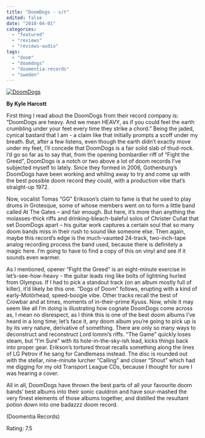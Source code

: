 ```yaml
---
title: "DoomDogs - s/t"
edited: false
date: "2010-04-01"
categories:
  - "featured"
  - "reviews"
  - "reviews-audio"
tags:
  - "doom"
  - "doomdogs"
  - "doomentia-records"
  - "sweden"
---
```


[![DoomDogs](http://www.hellbound.ca/wp-content/uploads/2010/04/DoomDogs.jpg "DoomDogs")](http://www.hellbound.ca/wp-content/uploads/2010/04/DoomDogs.jpg)

**By Kyle Harcott**

First thing I read about the DoomDogs from their record company is: “DoomDogs are heavy. And we mean HEAVY, as if you could feel the earth crumbling under your feet every time they strike a chord.” Being the jaded, cynical bastard that I am - a claim like that initially prompts a scoff under my breath. But, after a few listens, even though the earth didn’t exactly move under my feet, I’ll concede that DoomDogs is a fair solid slab of thud-rock. I’d go so far as to say that, from the opening bombardier riff of “Fight the Greed”, DoomDogs is a notch or two above a lot of doom records I’ve subjected myself to lately. Since they formed in 2006, Gothenburg’s DoomDogs have been working and whiling away to try and come up with the best possible doom record they could, with a production vibe that’s straight-up 1972.

Now, vocalist Tomas “GG” Eriksson’s claim to fame is that he used to play drums in Grotesque, some of whose members went on to form a little band called At The Gates – and fair enough. But here, it’s more than anything the molasses-thick riffs and drinking-bleach-baleful solos of Christer Cuñat that set DoomDogs apart – his guitar work captures a certain soul that so many doom bands miss in their rush to sound like someone else. Then again, maybe this record’s edge is the much-vaunted 24-track, two-inch-tape analog recording process the band used, because there is definitely a magic here. I’m going to have to find a copy of this on vinyl and see if it sounds even warmer.

As I mentioned, opener “Fight the Greed” is an eight-minute exercise in let’s-see-how-heavy - the guitar leads ring like bolts of lightning hurled from Olympus. If I had to pick a standout track (on an album mostly full of killer), it’d likely be this one. “Dogs of Doom” follows, erupting with a kind of early-Motörhead, speed-boogie vibe. Other tracks recall the best of Crowbar and at times, moments of in-their-prime Kyuss. Now, while it may seem like all I’m doing is illustrating how cognate DoomDogs come across as, I mean no disrespect, as I think this is one of the best doom albums I’ve heard in a long time; let’s face it, any doom album you’re going to pick up is by its very nature, derivative of something. There are only so many ways to deconstruct and reconstruct Lord Iommi’s riffs. “The Game” quickly loses steam, but “I’m Sure” with its hole-in-the-sky-ish lead, kicks things back into proper gear. Erikson’s tortured throat recalls something along the lines of LG Petrov if he sang for Candlemass instead. The disc is rounded out with the stellar, nine-minute lurcher “Calling” and closer “Shout” which had me digging for my old Transport League CDs, because I thought for sure I was hearing a cover.

All in all, DoomDogs have thrown the best parts of all your favourite doom bands’ best albums into their sonic cauldron and have sour-mashed the very finest elements of those albums together, and distilled the resultant potion down into one badazzz doom record.

(Doomentia Records)

Rating: 7.5
